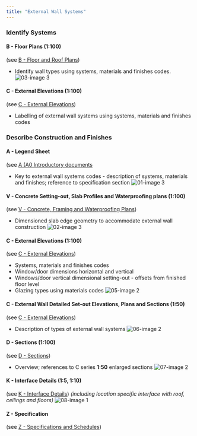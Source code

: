 ```yaml
---
title: "External Wall Systems"
---
```

### Identify Systems

#### B - Floor Plans (1:100)
(see [B - Floor and Roof Plans](notes/1_Documentation%20Codex/1b_Alphabet/B%20-%20Floor%20and%20Roof%20Plans.md))
- Identify wall types using systems, materials and finishes codes.
![03-image 3](notes/1_Documentation%20Codex/1c_Building%20Components/assets/03-image%203.svg)

#### C - External Elevations (1:100)
(see [C - External Elevations](notes/1_Documentation%20Codex/1b_Alphabet/C%20-%20External%20Elevations.md))
- Labelling of external wall systems using systems, materials and finishes codes

### Describe Construction and Finishes

#### A - Legend Sheet
(see [A (A0 Introductory documents](notes/1_Documentation%20Codex/1b_Alphabet/A%20(A0%20Introductory%20documents.md))
- Key to external wall systems codes - description of systems, materials and finishes; reference to specification section
![01-image 3](notes/1_Documentation%20Codex/1c_Building%20Components/assets/01-image%203.svg)


#### V - Concrete Setting-out, Slab Profiles and Waterproofing plans (1:100)
(see [V - Concrete, Framing and Waterproofing Plans](notes/1_Documentation%20Codex/1b_Alphabet/V%20-%20Concrete,%20Framing%20and%20Waterproofing%20Plans.md))
- Dimensioned slab edge geometry to accommodate external wall construction
![02-image 3](notes/1_Documentation%20Codex/1c_Building%20Components/assets/02-image%203.svg)


#### C - External Elevations (1:100)
(see [C - External Elevations](notes/1_Documentation%20Codex/1b_Alphabet/C%20-%20External%20Elevations.md))
- Systems, materials and finishes codes
- Window/door dimensions horizontal and vertical
- Windows/door vertical dimensional setting-out - offsets from finished floor level
- Glazing types using materials codes
![05-image 2](notes/1_Documentation%20Codex/1c_Building%20Components/assets/05-image%202.svg)

#### C - External Wall Detailed Set-out Elevations, Plans and Sections (1:50)
(see [C - External Elevations](notes/1_Documentation%20Codex/1b_Alphabet/C%20-%20External%20Elevations.md))
- Description of types of external wall systems
![06-image 2](notes/1_Documentation%20Codex/1c_Building%20Components/assets/06-image%202.svg)

#### D - Sections (1:100)
(see [D - Sections](notes/1_Documentation%20Codex/1b_Alphabet/D%20-%20Sections.md))
- Overview; references to C series **1:50** enlarged sections
![07-image 2](notes/1_Documentation%20Codex/1c_Building%20Components/assets/07-image%202.svg)

#### K - Interface Details (1:5, 1:10)
(see [K - Interface Details](notes/1_Documentation%20Codex/1b_Alphabet/K%20-%20Interface%20Details.md))
_(including location specific interface with roof, ceilings and floors)_
![08-image 1](notes/1_Documentation%20Codex/1c_Building%20Components/assets/08-image%201.svg)



#### Z - Specification
(see [Z - Specifications and Schedules](notes/1_Documentation%20Codex/1b_Alphabet/Z%20-%20Specifications%20and%20Schedules.md))
